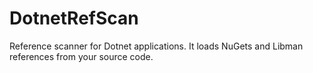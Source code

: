 # DotnetRefScan
Reference scanner for Dotnet applications. It loads NuGets and Libman references from your source code.
